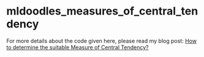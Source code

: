 # mldoodles_measures_of_central_tendency

For more details about the code given here, please read my blog post: [How to determine the suitable Measure of Central Tendency?](https://mldoodles.com/measures-of-central-tendency/)
